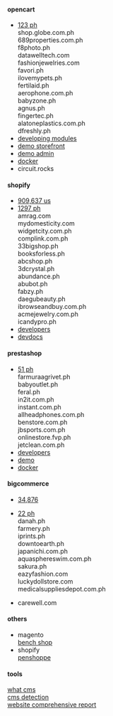 #### opencart  
  - [123 ph](https://trends.builtwith.com/websitelist/OpenCart/Philippines)  
      shop.globe.com.ph  
      689properties.com.ph  
      f8photo.ph  
      datawelltech.com  
      fashionjewelries.com  
      favori.ph  
      ilovemypets.ph  
      fertilaid.ph  
      aerophone.com.ph  
      babyzone.ph  
      agnus.ph  
      fingertec.ph  
      alatoneplastics.com.ph  
      dfreshly.ph  
  - [developing modules](http://docs.opencart.com/en-gb/developer/module/)    
  - [demo storefront](https://demo.opencart.com/)  
  - [demo admin](https://demo.opencart.com/admin/)  
  - [docker](https://hub.docker.com/r/vimagick/opencart/)  
  - circuit.rocks   

#### shopify   
  - [909,637 us](https://trends.builtwith.com/shop/Shopify/United-States)  
  - [1297 ph](https://trends.builtwith.com/websitelist/Shopify/Philippines)  
      amrag.com  
      mydomesticity.com  
      widgetcity.com.ph  
      complink.com.ph  
      33bigshop.ph  
      booksforless.ph  
      abcshop.ph  
      3dcrystal.ph  
      abundance.ph  
      abubot.ph  
      fabzy.ph  
      daegubeauty.ph  
      ibrowseandbuy.com.ph  
      acmejewelry.com.ph  
      icandypro.ph  
  - [developers](https://shopify.dev/concepts/shopify-introduction)  
  - [devdocs](https://devdocs.prestashop.com/1.7/basics/introduction/)  

#### prestashop  
  - [51 ph](https://trends.builtwith.com/websitelist/PrestaShop/Philippines)  
      farmuraagrivet.ph  
      babyoutlet.ph  
      feral.ph  
      in2it.com.ph  
      instant.com.ph  
      allheadphones.com.ph  
      benstore.com.ph  
      jbsports.com.ph  
      onlinestore.fvp.ph  
      jetclean.com.ph  
  - [developers](https://www.prestashop.com/en/developers)  
  - [demo](https://demo.prestashop.com/#/en/front)  
  - [docker](https://github.com/yobasystems/alpine-prestashop)  

#### bigcommerce  
  - [34,876](https://trends.builtwith.com/shop/BigCommerce/United-States)  
  - [22 ph](https://trends.builtwith.com/websitelist/BigCommerce/Philippines)  
      danah.ph  
      farmery.ph  
      iprints.ph  
      downtoearth.ph  
      japanichi.com.ph  
      aquasphereswim.com.ph  
      sakura.ph  
      eazyfashion.com  
      luckydollstore.com  
      medicalsuppliesdepot.com.ph  

  - carewell.com  

#### others  
  - magento  
      [bench shop](https://shop.bench.com.ph/)  
  - shopify  
      [penshoppe](https://www.penshoppe.com/)   

#### tools  
[what cms](https://whatcms.org/?s=www.penshoppe.com)  
[cms detection](https://whatcms.org/Content-Management-Systems)  
[website comprehensive report](https://www.cubdomain.com/)  



